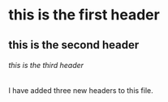 # this is the first header
## this is the second header
###### this is the third header


I have added three new headers to this file.
